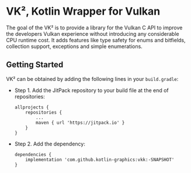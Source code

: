 # VK², Kotlin Wrapper for Vulkan


The goal of the VK² is to provide a library for the Vulkan C API to improve the developers Vulkan experience without introducing 
any considerable CPU runtime cost. It adds features like type safety for enums and bitfields, collection support, exceptions and simple enumerations.

## Getting Started

VK² can be obtained by adding the following lines in your `build.gradle`:

- Step 1. Add the JitPack repository to your build file at the end of repositories:

      allprojects {
          repositories {
              ...
              maven { url 'https://jitpack.io' }
          }
      }

- Step 2. Add the dependency:

	  dependencies {
	      implementation 'com.github.kotlin-graphics:vkk:-SNAPSHOT'
	  }
